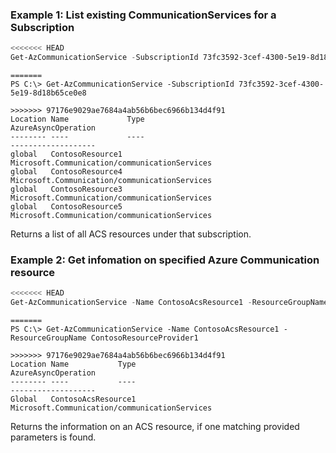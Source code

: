 ### Example 1: List existing CommunicationServices for a Subscription

```powershell
<<<<<<< HEAD
Get-AzCommunicationService -SubscriptionId 73fc3592-3cef-4300-5e19-8d18b65ce0e8
```

```output
=======
PS C:\> Get-AzCommunicationService -SubscriptionId 73fc3592-3cef-4300-5e19-8d18b65ce0e8

>>>>>>> 97176e9029ae7684a4ab56b6bec6966b134d4f91
Location Name             Type                                          AzureAsyncOperation
-------- ----             ----                                          -------------------
global   ContosoResource1   Microsoft.Communication/communicationServices
global   ContosoResource4   Microsoft.Communication/communicationServices
global   ContosoResource3   Microsoft.Communication/communicationServices
global   ContosoResource5   Microsoft.Communication/communicationServices
```

Returns a list of all ACS resources under that subscription.

### Example 2: Get infomation on specified Azure Communication resource

```powershell
<<<<<<< HEAD
Get-AzCommunicationService -Name ContosoAcsResource1 -ResourceGroupName ContosoResourceProvider1
```

```output
=======
PS C:\> Get-AzCommunicationService -Name ContosoAcsResource1 -ResourceGroupName ContosoResourceProvider1

>>>>>>> 97176e9029ae7684a4ab56b6bec6966b134d4f91
Location Name           Type                                          AzureAsyncOperation
-------- ----           ----                                          -------------------
Global   ContosoAcsResource1 Microsoft.Communication/communicationServices
```

Returns the information on an ACS resource, if one matching provided parameters is found.

